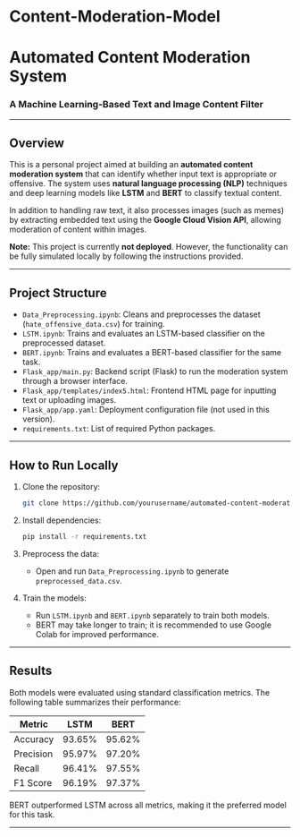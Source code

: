 # Content-Moderation-Model
# Automated Content Moderation System

### A Machine Learning-Based Text and Image Content Filter

---

## Overview

This is a personal project aimed at building an **automated content moderation system** that can identify whether input text is appropriate or offensive. The system uses **natural language processing (NLP)** techniques and deep learning models like **LSTM** and **BERT** to classify textual content.

In addition to handling raw text, it also processes images (such as memes) by extracting embedded text using the **Google Cloud Vision API**, allowing moderation of content within images.

**Note:** This project is currently **not deployed**. However, the functionality can be fully simulated locally by following the instructions provided.

---

## Project Structure

- `Data_Preprocessing.ipynb`: Cleans and preprocesses the dataset (`hate_offensive_data.csv`) for training.
- `LSTM.ipynb`: Trains and evaluates an LSTM-based classifier on the preprocessed dataset.
- `BERT.ipynb`: Trains and evaluates a BERT-based classifier for the same task.
- `Flask_app/main.py`: Backend script (Flask) to run the moderation system through a browser interface.
- `Flask_app/templates/index5.html`: Frontend HTML page for inputting text or uploading images.
- `Flask_app/app.yaml`: Deployment configuration file (not used in this version).
- `requirements.txt`: List of required Python packages.

---

## How to Run Locally

1. Clone the repository:
   ```bash
   git clone https://github.com/yourusername/automated-content-moderation.git
   ```

2. Install dependencies:
   ```bash
   pip install -r requirements.txt
   ```

3. Preprocess the data:
   - Open and run `Data_Preprocessing.ipynb` to generate `preprocessed_data.csv`.

4. Train the models:
   - Run `LSTM.ipynb` and `BERT.ipynb` separately to train both models.
   - BERT may take longer to train; it is recommended to use Google Colab for improved performance.

---

## Results

Both models were evaluated using standard classification metrics. The following table summarizes their performance:

| Metric     | LSTM     | BERT     |
|------------|----------|----------|
| Accuracy   | 93.65%   | 95.62%   |
| Precision  | 95.97%   | 97.20%   |
| Recall     | 96.41%   | 97.55%   |
| F1 Score   | 96.19%   | 97.37%   |

BERT outperformed LSTM across all metrics, making it the preferred model for this task.

---
